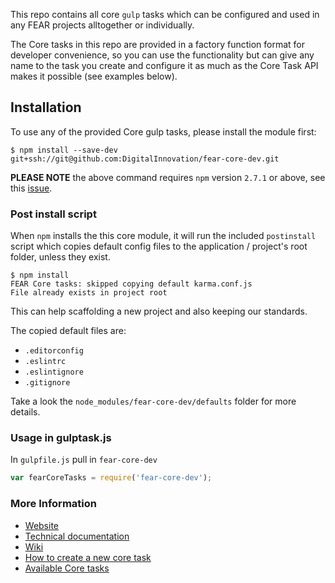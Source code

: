 This repo contains all core `gulp` tasks which can be configured and used in any FEAR projects alltogether or individually.

The Core tasks in this repo are provided in a factory function format for developer convenience, so you can use the functionality but can give any name to the task you create and configure it as much as the Core Task API makes it possible (see examples below).

## Installation

To use any of the provided Core gulp tasks, please install the module first:

```
$ npm install --save-dev git+ssh://git@github.com:DigitalInnovation/fear-core-dev.git
```

**PLEASE NOTE** the above command requires `npm` version `2.7.1` or above, see this [issue](https://github.com/npm/npm/issues/7121).

### Post install script

When `npm` installs the this core module, it will run the included `postinstall` script which copies default config files to the application / project's root folder, unless they exist.

```
$ npm install
FEAR Core tasks: skipped copying default karma.conf.js
File already exists in project root
```

This can help scaffolding a new project and also keeping our standards.

The copied default files are:

- `.editorconfig`
- `.eslintrc`
- `.eslintignore`
- `.gitignore`

Take a look the `node_modules/fear-core-dev/defaults` folder for more details.

### Usage in gulptask.js

In `gulpfile.js` pull in `fear-core-dev`

```js
var fearCoreTasks = require('fear-core-dev');
```

### More Information
- [Website](http://digitalinnovation.github.io/fear-core-dev)
- [Technical documentation](http://digitalinnovation.github.io/fear-core-dev/docs/)
- [Wiki](https://github.com/DigitalInnovation/fear-core-dev/wiki)
- [How to create a new core task](https://github.com/DigitalInnovation/fear-core-dev/wiki/How-to-create-a-new-core-task)
- [Available Core tasks](https://github.com/DigitalInnovation/fear-core-dev/wiki/Available-Core-tasks)


